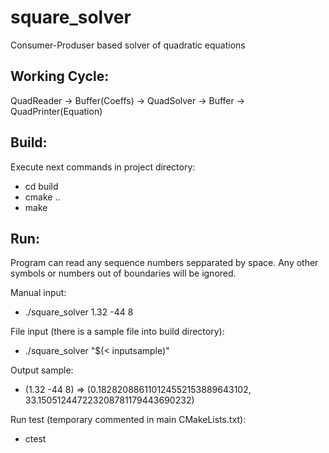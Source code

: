 # square_solver
Consumer-Produser based solver of quadratic equations

Working Cycle:
--------------------------------------------------------------------------------
QuadReader -> Buffer(Coeffs) -> QuadSolver -> Buffer -> QuadPrinter(Equation)

Build:
--------------------------------------------------------------------------------
Execute next commands in project directory:

* cd build
* cmake ..
* make

Run:
--------------------------------------------------------------------------------
Program can read any sequence numbers sepparated by space.
Any other symbols or numbers out of boundaries will be ignored.

Manual input:
* ./square_solver 1.32 -44 8

File input (there is a sample file into build directory):
* ./square_solver "$(< inputsample)"

Output sample:
* (1.32 -44 8) => (0.182820886110124552153889643102, 33.150512447223208781179443690232)

Run test (temporary commented in main CMakeLists.txt):
* ctest
